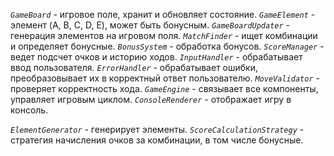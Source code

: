 *`GameBoard`* - игровое поле, хранит и обновляет состояние.
*`GameElement`* - элемент (A, B, C, D, E), может быть бонусным.
*`GameBoardUpdater`* - генерация элементов на игровом поля.
*`MatchFinder`* - ищет комбинации и определяет бонусные.
*`BonusSystem`* - обработка бонусов.
*`ScoreManager`* - ведет подсчет очков и историю ходов.
*`InputHandler`* - обрабатывает ввод пользователя.
*`ErrorHandler`* - обрабатывает ошибки, преобразовывает их в корректный ответ пользователю.
*`MoveValidator`* - проверяет корректность хода.
*`GameEngine`* - связывает все компоненты, управляет игровым циклом.
*`ConsoleRenderer`* - отображает игру в консоль.

*`ElementGenerator`* - генерирует элементы.
*`ScoreCalculationStrategy`* - стратегия начисления очков за комбинации, в том числе бонусные.
